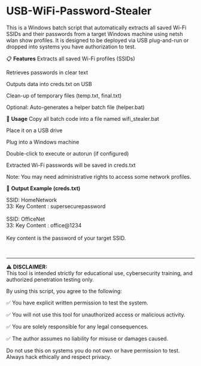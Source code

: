 # USB-WiFi-Password-Stealer

This is a Windows batch script that automatically extracts all saved Wi-Fi SSIDs and their passwords from a target Windows machine using netsh wlan show profiles. It is designed to be deployed via USB plug-and-run or dropped into systems you have authorization to test.

📋 <b>Features</b>
Extracts all saved Wi-Fi profiles (SSIDs)

Retrieves passwords in clear text

Outputs data into creds.txt on USB

Clean-up of temporary files (temp.txt, final.txt)

Optional: Auto-generates a helper batch file (helper.bat)

🚀 <b>Usage</b>
Copy all batch code into a file named wifi_stealer.bat

Place it on a USB drive

Plug into a Windows machine

Double-click to execute or autorun (if configured)

Extracted Wi-Fi passwords will be saved in creds.txt

Note: You may need administrative rights to access some network profiles.

📂 <b>Output Example (creds.txt)</b>

SSID: HomeNetwork<br>
33:     Key Content            : supersecurepassword<br>
<br>
SSID: OfficeNet<br>
33:     Key Content            : office@1234<br>
<br>
Key content is the password of your target SSID.

<br>
<hr>
⚠️ <b>DISCLAIMER:</b><br>
This tool is intended strictly for educational use, cybersecurity training, and authorized penetration testing only.

By using this script, you agree to the following:

✅ You have explicit written permission to test the system.

✅ You will not use this tool for unauthorized access or malicious activity.

✅ You are solely responsible for any legal consequences.

✅ The author assumes no liability for misuse or damages caused.

Do not use this on systems you do not own or have permission to test.
Always hack ethically and respect privacy.
